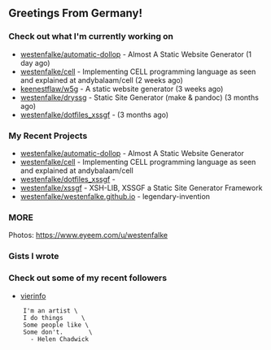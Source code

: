 ## Greetings From Germany!

### Check out what I'm currently working on

- [westenfalke/automatic-dollop](https://github.com/westenfalke/automatic-dollop) - Almost A Static Website Generator (1 day ago)
- [westenfalke/cell](https://github.com/westenfalke/cell) - Implementing CELL programming language as seen and explained at andybalaam/cell (2 weeks ago)
- [keenestflaw/w5g](https://github.com/keenestflaw/w5g) - A static website generator (3 weeks ago)
- [westenfalke/dryssg](https://github.com/westenfalke/dryssg) - Static Site Generator (make &amp; pandoc) (3 months ago)
- [westenfalke/dotfiles_xssgf](https://github.com/westenfalke/dotfiles_xssgf) -  (3 months ago)

### My Recent Projects

- [westenfalke/automatic-dollop](https://github.com/westenfalke/automatic-dollop) - Almost A Static Website Generator
- [westenfalke/cell](https://github.com/westenfalke/cell) - Implementing CELL programming language as seen and explained at andybalaam/cell
- [westenfalke/dotfiles_xssgf](https://github.com/westenfalke/dotfiles_xssgf) - 
- [westenfalke/xssgf](https://github.com/westenfalke/xssgf) - XSH-LIB, XSSGF a Static Site Generator Framework
- [westenfalke/westenfalke.github.io](https://github.com/westenfalke/westenfalke.github.io) - legendary-invention

### MORE 
Photos: https://www.eyeem.com/u/westenfalke

### Gists I wrote


### Check out some of my recent followers

- [vierinfo](https://github.com/vierinfo)

```vim 
    I'm an artist \
    I do things     \
    Some people like \
    Some don't.       \
      - Helen Chadwick
```
